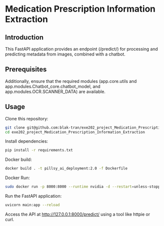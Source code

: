 # Medication Prescription Information Extraction
## Introduction

This FastAPI application provides an endpoint (/predict/) for processing and predicting metadata from images, combined with a chatbot.

## Prerequisites

Additionally, ensure that the required modules (app.core.utils and app.modules.Chatbot_core.chatbot_model, and app.modules.OCR.SCANNER_DATA) are available.

## Usage
Clone this repository:

```bash
git clone git@github.com:blak-tran/exe202_project_Medication_Prescription_Information_Extraction.git
cd exe202_project_Medication_Prescription_Information_Extraction
```

Install dependencies:
```bash
pip install -r requirements.txt
```

Docker build:
```bash
docker build . -t pillsy_ai_deployment:2.0 -f Dockerfile
```
Docker Run:
```bash
sudo docker run -p 8000:8000 --runtime nvidia -d --restart=unless-stopped pillsy_ai_deployment:2.0
```

Run the FastAPI application:
```bash
uvicorn main:app --reload
```

Access the API at http://127.0.0.1:8000/predict/ using a tool like httpie or curl.

